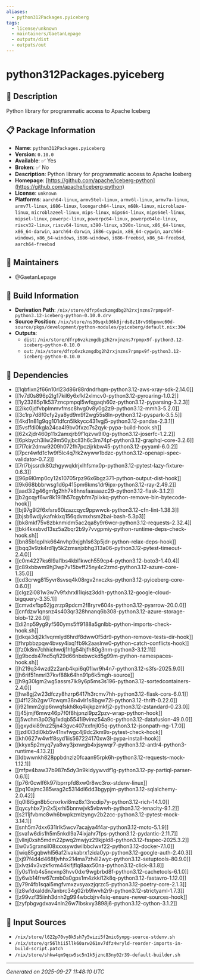 ```yaml
---
aliases:
  - python312Packages.pyiceberg
tags:
  - license/unknown
  - maintainers/GaetanLepage
  - outputs/dist
  - outputs/out
---
```


# python312Packages.pyiceberg

## 📝 Description

Python library for programmatic access to Apache Iceberg

## 📋 Package Information

- **Name**: `python312Packages.pyiceberg`
- **Version**: `0.10.0`
- **Available**: ✅ Yes
- **Broken**: ✅ No
- **Description**: Python library for programmatic access to Apache Iceberg
- **Homepage**: [https://github.com/apache/iceberg-python](https://github.com/apache/iceberg-python)
- **License**: `unknown`
- **Platforms**: `aarch64-linux`, `armv5tel-linux`, `armv6l-linux`, `armv7a-linux`, `armv7l-linux`, `i686-linux`, `loongarch64-linux`, `m68k-linux`, `microblaze-linux`, `microblazeel-linux`, `mips-linux`, `mips64-linux`, `mips64el-linux`, `mipsel-linux`, `powerpc-linux`, `powerpc64-linux`, `powerpc64le-linux`, `riscv32-linux`, `riscv64-linux`, `s390-linux`, `s390x-linux`, `x86_64-linux`, `x86_64-darwin`, `aarch64-darwin`, `i686-cygwin`, `x86_64-cygwin`, `aarch64-windows`, `x86_64-windows`, `i686-windows`, `i686-freebsd`, `x86_64-freebsd`, `aarch64-freebsd`
## 👥 Maintainers

- @GaetanLepage


## 🔧 Build Information

- **Derivation Path**: `/nix/store/dfrp6vzkzmgdbg2h2rxjnzns7rpmpx9f-python3.12-iceberg-python-0.10.0.drv`
- **Source Position**: `/nix/store/ns30sqxb36k8jrds8z18rv96bpnwc60d-source/pkgs/development/python-modules/pyiceberg/default.nix:304`
- **Outputs**:
  - `dist`:  `/nix/store/dfrp6vzkzmgdbg2h2rxjnzns7rpmpx9f-python3.12-iceberg-python-0.10.0`
  - `out`:  `/nix/store/dfrp6vzkzmgdbg2h2rxjnzns7rpmpx9f-python3.12-iceberg-python-0.10.0`

## 🔗 Dependencies

- [[1qbfixn2f66n10rl23d86r88rdndrhqm-python3.12-aws-xray-sdk-2.14.0]]
- [[1v7d0s896p2lg17kil6y6xfkl2xlmcv0-python3.12-pyroaring-1.0.2]]
- [[1y23285p1k537zncpmpql5wfqgaqh60z-python3.12-pyparsing-3.2.3]]
- [[2ikc0jdfvbplmmvfmsc8hvg0v8y0g2z9-python3.12-mmh3-5.2.0]]
- [[3c1rp7d8f0cfy2ya8yd9m9f2wg55s8ln-python3.12-pyspark-3.5.5]]
- [[4kd1n81g9qg101dfcn5lkkycc431vgj5-python3.12-pandas-2.3.1]]
- [[5vsffdi0kgla24ca4l9bv0fxzc7s2qyk-pypa-build-hook.sh]]
- [[62x2jdr460p11x2amxjrb9f1qzvw9l0g-python3.12-joserfc-1.2.2]]
- [[6pkbych3ilw29m50yjbcll3h6c3m74pf-python3.12-graphql-core-3.2.6]]
- [[7l7cir2dmw9209h072fh7pczijrkbw45-python3.12-pyyaml-6.0.2]]
- [[7pcr4wfd1c1w9f5lc4q7rk2wyww1bdzc-python3.12-openapi-spec-validator-0.7.2]]
- [[7rl7bjssrdk80zhgywqldrjxlhfsmx0p-python3.12-pytest-lazy-fixture-0.6.3]]
- [[96p9l0mp0cy12s10705rpz96x6bgz371-python-output-dist-hook]]
- [[9k668bbbrwsg1d6p415pm6kms1dr9ipx-python3.12-ray-2.49.2]]
- [[aad3i2g46gm1g2hh7k8hnsfaasaazc29-python3.12-flask-3.1.2]]
- [[b2gcqyf6wr8k19l1h57cgybfm7plixkq-python-remove-bin-bytecode-hook]]
- [[bj97g9l2f6xfsrs60izazcqyc9ppwwck-python3.12-cfn-lint-1.38.3]]
- [[bjsb6wdjykafnkixq156qdvmxhsm2bai-bash-5.3p3]]
- [[bk8mkf75v8zbknmidm5ac2qa8y9r6wcr-python3.12-requests-2.32.4]]
- [[bki4kxsbvd13sz5a2bqr2b9y7vvgpmiy-python-runtime-deps-check-hook.sh]]
- [[bn85b1qplhk664nvhp9xjgh1s63p5jdr-python-relax-deps-hook]]
- [[bqq3v9zk4rd1jy5k2zmsnjxbhg313a06-python3.12-pytest-timeout-2.4.0]]
- [[c0m4227ks6l9al1bs4kbl1kwch559cp4-python3.12-boto3-1.40.4]]
- [[c89xbbwm9hj3wp7v15bvff25ny4c2zmd-python3.12-azure-core-1.35.0]]
- [[cd3crwg815yvr8svsq4k08rgv2nxczks-python3.12-pyiceberg-core-0.6.0]]
- [[clgz2i081w3w7v9fxhrxll1lqisz3ddh-python3.12-google-cloud-bigquery-3.35.1]]
- [[cmvdxfbp52jgzrzp9pdcm2f8ryrv604s-python3.12-pyarrow-20.0.0]]
- [[cnfdzw1qnsnz4s403qr328hnanq6b308-python3.12-azure-storage-blob-12.26.0]]
- [[di2np59yg9yf560yms5ff9188a5gnlbb-python-imports-check-hook.sh]]
- [[dkqa3dj2k1vqrmlyd6hrdf8dww0f5dr9-python-remove-tests-dir-hook]]
- [[fhrpbbzpqw4bvsy4ixq1fb9k2aaslnw0-python-catch-conflicts-hook]]
- [[fz0k8m7chhichwdj1h1g54hjfh80g3nm-python3-3.12.11]]
- [[g9bcdx47nd5qfi29d66nbxbwckd5g99m-python-namespaces-hook.sh]]
- [[h219q34wzd2z2anb4kpi6q01lwr9h4n7-python3.12-s3fs-2025.9.0]]
- [[h6rif51nmrl37kvf88k64hn91p6k5mgh-source]]
- [[h9g30lgm2wg5assrs7lk9y6p5ms3s196-python3.12-sortedcontainers-2.4.0]]
- [[hw8gj2w23dfczy8hzrp6417h3rcmv7hh-python3.12-flask-cors-6.0.1]]
- [[i4f123b2gw17cwqm38n4vlr1s8bgw72i-python3.12-thrift-0.22.0]]
- [[i921mm2glp6nwqfskh8kq4kjkpzmkfj2-python3.12-zstandard-0.23.0]]
- [[j45jmjf6mwz46p7f0f8hjpnzi9pz2pzv-wrap-python-hook]]
- [[j5wchm3p02ig1xdqb5541i9vimz54a9c-python3.12-datafusion-49.0.0]]
- [[jgxydki89nz25jn43gvc407xxfnjl05q-python3.12-jsonpath-ng-1.7.0]]
- [[jzdl0i3di0kb5v41nvfwgc4j9dc2km9x-pytest-check-hook]]
- [[kh0627w4wff8syd1iis567224170xw3l-pypa-install-hook]]
- [[kkyx5p2myq7ya8wy3jxnwgb4xjsywqr7-python3.12-antlr4-python3-runtime-4.13.2]]
- [[ldbwwnkh828ppbdnzlz0fcaan95rpk6h-python3.12-requests-mock-1.12.1]]
- [[mfpv4baw37b987n5dy3n9kidyywvdf1g-python3.12-py-partiql-parser-0.6.1]]
- [[p76r0cwlf6k97ibprrpfd8xw0r8wc3nx-stdenv-linux]]
- [[pq10ajmc385wag2c5314dl6dd3bgypjm-python3.12-sqlalchemy-2.0.42]]
- [[q0l8i5gn8b5cnxrkvi8mz8x13ncdip7y-python3.12-rich-14.1.0]]
- [[qycyhbx7jn2x5jxrhi5bnnwjvk5vbwwh-python3.12-tenacity-9.1.2]]
- [[s211jfvbmc8wh6bwpkzmlzyngv2b2zcc-python3.12-pytest-mock-3.14.1]]
- [[snh5m7dxx631lrlk5wcv7acajya4f4ar-python3.12-moto-5.1.9]]
- [[sva1w6dis1h5m5nkdl9a74ixjahr7fps-python3.12-pydantic-2.11.7]]
- [[vllnj0xsh5mdm22pwq2mwjyz29kjpld8-python3.12-fsspec-2025.3.2]]
- [[w0v5grxnsil08xxxsywdwilbbclwxf22-python3.12-docker-7.1.0]]
- [[wiq85gqbwhl56af2lvakabrx1zida0yp-python3.12-google-auth-2.40.3]]
- [[xj97f4d4d468fjvhhx214ma7zh4l2wyc-python3.12-setuptools-80.9.0]]
- [[xlvzi4v3vzkfkrm44kifjflq8aax50na-python3.12-click-8.1.8]]
- [[y0s11nb4s5ncvnp3hvv0dxr9wgbrbd8f-python3.12-cachetools-6.1.0]]
- [[y6wb14frw67cmb0s0gps1m4zkki12k8q-python3.12-fastavro-1.12.0]]
- [[y79r4fb1sqai5mgfvmxzvsyaxzjqrzc5-python3.12-poetry-core-2.1.3]]
- [[z8wfdxalddn7anbrc34g02rb9lwvh2r9-python3.12-strictyaml-1.7.3]]
- [[z99vzf35iinh3dnh2g994wbcbjrv4siq-ensure-newer-sources-hook]]
- [[zyfpbgvgdxav4nln26w7lbskvy3898j6-python3.12-cython-3.1.2]]

## 📁 Input Sources

- `/nix/store/l622p70vy8k5sh7y5wizi5f2mic6ynpg-source-stdenv.sh`
- `/nix/store/qr56lhii5llk60arw261nv7dfz4wryld-reorder-imports-in-build-script.patch`
- `/nix/store/shkw4qm9qcw5sc5n1k5jznc83ny02r39-default-builder.sh`

---
*Generated on 2025-09-27 11:48:10 UTC*

